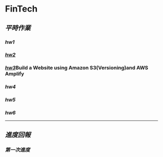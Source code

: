 # FinTech
## *平時作業*
### *hw1*
### [*hw2*](https://www.youtube.com/watch?v=2R5UBtN_2SM&feature=youtu.be)
### [*hw3*](https://www.youtube.com/watch?v=9P9PlCctCDQ)Build a Website using Amazon S3(Versioning)and AWS Amplify
### *hw4*
### *hw5*
### *hw6*
---
## *進度回報*
### *第一次進度*

